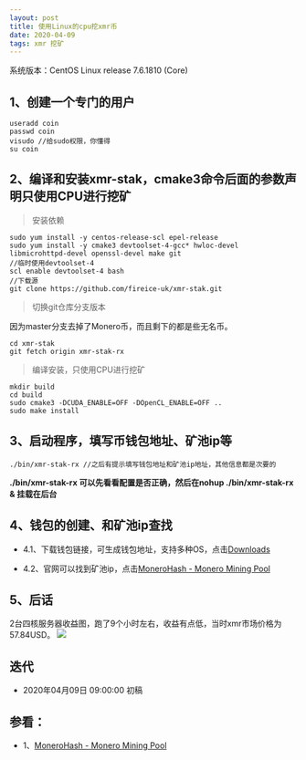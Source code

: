 ```yaml
---
layout: post
title: 使用Linux的cpu挖xmr币
date: 2020-04-09
tags: xmr 挖矿
---
```

系统版本：CentOS Linux release 7.6.1810 (Core)

## 1、创建一个专门的用户
```
useradd coin
passwd coin
visudo //给sudo权限，你懂得
su coin
```

## 2、编译和安装xmr-stak，cmake3命令后面的参数声明只使用CPU进行挖矿

> 安装依赖

```
sudo yum install -y centos-release-scl epel-release
sudo yum install -y cmake3 devtoolset-4-gcc* hwloc-devel libmicrohttpd-devel openssl-devel make git
//临时使用devtoolset-4
scl enable devtoolset-4 bash
//下载源
git clone https://github.com/fireice-uk/xmr-stak.git
```
> 切换git仓库分支版本

因为master分支去掉了Monero币，而且剩下的都是些无名币。
```
cd xmr-stak
git fetch origin xmr-stak-rx
```

> 编译安装，只使用CPU进行挖矿

```
mkdir build
cd build
sudo cmake3 -DCUDA_ENABLE=OFF -DOpenCL_ENABLE=OFF ..
sudo make install
```

## 3、启动程序，填写币钱包地址、矿池ip等
```
./bin/xmr-stak-rx //之后有提示填写钱包地址和矿池ip地址，其他信息都是次要的
```
**./bin/xmr-stak-rx 可以先看看配置是否正确，然后在nohup ./bin/xmr-stak-rx & 挂载在后台**

## 4、钱包的创建、和矿池ip查找

* 4.1、下载钱包链接，可生成钱包地址，支持多种OS，点击[Downloads](https://web.getmonero.org/downloads/)

* 4.2、官网可以找到矿池ip，点击[MoneroHash - Monero Mining Pool](https://monerohash.com/#)

## 5、后话
2台四核服务器收益图，跑了9个小时左右，收益有点低，当时xmr市场价格为57.84USD。
![](http://img.zzhpeng.cn/Fr9Zq23WuchKUcBHAZB7gwhCIZvR)

## 迭代
* 2020年04月09日 09:00:00 初稿

## 参看：
* 1、[MoneroHash - Monero Mining Pool](https://monerohash.com/#getting_started)
